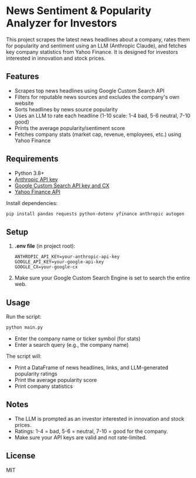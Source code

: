 # News Sentiment & Popularity Analyzer for Investors

This project scrapes the latest news headlines about a company, rates them for popularity and sentiment using an LLM (Anthropic Claude), and fetches key company statistics from Yahoo Finance. It is designed for investors interested in innovation and stock prices.

## Features
- Scrapes top news headlines using Google Custom Search API
- Filters for reputable news sources and excludes the company's own website
- Sorts headlines by news source popularity
- Uses an LLM to rate each headline (1-10 scale: 1-4 bad, 5-6 neutral, 7-10 good)
- Prints the average popularity/sentiment score
- Fetches company stats (market cap, revenue, employees, etc.) using Yahoo Finance

## Requirements
- Python 3.8+
- [Anthropic API key](https://console.anthropic.com/)
- [Google Custom Search API key and CX](https://programmablesearchengine.google.com/)
- [Yahoo Finance API](https://pypi.org/project/yfinance/)

Install dependencies:
```sh
pip install pandas requests python-dotenv yfinance anthropic autogen
```

## Setup
1. **.env file** (in project root):
   ```
   ANTHROPIC_API_KEY=your-anthropic-api-key
   GOOGLE_API_KEY=your-google-api-key
   GOOGLE_CX=your-google-cx
   ```
2. Make sure your Google Custom Search Engine is set to search the entire web.

## Usage
Run the script:
```sh
python main.py
```
- Enter the company name or ticker symbol (for stats)
- Enter a search query (e.g., the company name)

The script will:
- Print a DataFrame of news headlines, links, and LLM-generated popularity ratings
- Print the average popularity score
- Print company statistics

## Notes
- The LLM is prompted as an investor interested in innovation and stock prices.
- Ratings: 1-4 = bad, 5-6 = neutral, 7-10 = good for the company.
- Make sure your API keys are valid and not rate-limited.

## License
MIT
